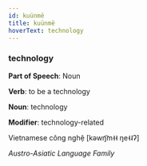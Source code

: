 ```yaml
---
id: kuünmë
title: kuünmë
hoverText: technology
---
```


### technology

**Part of Speech**: Noun

**Verb**: to be a technology

**Noun**: technology

**Modifier**: technology-related

Vietnamese công nghệ [kəwŋ͡m˧˧ ŋe˧˨ʔ]

*Austro-Asiatic Language Family*